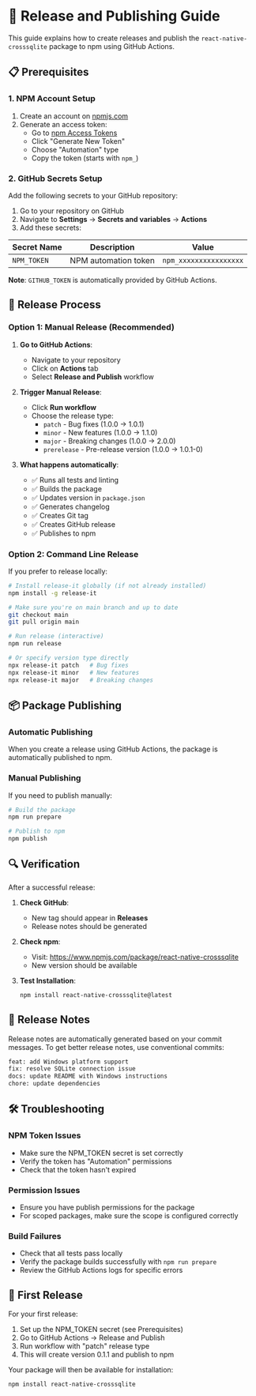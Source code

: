 # 🚀 Release and Publishing Guide

This guide explains how to create releases and publish the `react-native-crosssqlite` package to npm using GitHub Actions.

## 📋 Prerequisites

### 1. NPM Account Setup
1. Create an account on [npmjs.com](https://www.npmjs.com/)
2. Generate an access token:
   - Go to [npm Access Tokens](https://www.npmjs.com/settings/tokens)
   - Click "Generate New Token"
   - Choose "Automation" type
   - Copy the token (starts with `npm_`)

### 2. GitHub Secrets Setup
Add the following secrets to your GitHub repository:

1. Go to your repository on GitHub
2. Navigate to **Settings** → **Secrets and variables** → **Actions**
3. Add these secrets:

| Secret Name | Description | Value |
|-------------|-------------|-------|
| `NPM_TOKEN` | NPM automation token | `npm_xxxxxxxxxxxxxxxx` |

**Note**: `GITHUB_TOKEN` is automatically provided by GitHub Actions.

## 🎯 Release Process

### Option 1: Manual Release (Recommended)

1. **Go to GitHub Actions**:
   - Navigate to your repository
   - Click on **Actions** tab
   - Select **Release and Publish** workflow

2. **Trigger Manual Release**:
   - Click **Run workflow**
   - Choose the release type:
     - `patch` - Bug fixes (1.0.0 → 1.0.1)
     - `minor` - New features (1.0.0 → 1.1.0)
     - `major` - Breaking changes (1.0.0 → 2.0.0)
     - `prerelease` - Pre-release version (1.0.0 → 1.0.1-0)

3. **What happens automatically**:
   - ✅ Runs all tests and linting
   - ✅ Builds the package
   - ✅ Updates version in `package.json`
   - ✅ Generates changelog
   - ✅ Creates Git tag
   - ✅ Creates GitHub release
   - ✅ Publishes to npm

### Option 2: Command Line Release

If you prefer to release locally:

```bash
# Install release-it globally (if not already installed)
npm install -g release-it

# Make sure you're on main branch and up to date
git checkout main
git pull origin main

# Run release (interactive)
npm run release

# Or specify version type directly
npx release-it patch   # Bug fixes
npx release-it minor   # New features  
npx release-it major   # Breaking changes
```

## 📦 Package Publishing

### Automatic Publishing
When you create a release using GitHub Actions, the package is automatically published to npm.

### Manual Publishing
If you need to publish manually:

```bash
# Build the package
npm run prepare

# Publish to npm
npm publish
```

## 🔍 Verification

After a successful release:

1. **Check GitHub**:
   - New tag should appear in **Releases**
   - Release notes should be generated

2. **Check npm**:
   - Visit: https://www.npmjs.com/package/react-native-crosssqlite
   - New version should be available

3. **Test Installation**:
   ```bash
   npm install react-native-crosssqlite@latest
   ```

## 📝 Release Notes

Release notes are automatically generated based on your commit messages. To get better release notes, use conventional commits:

```bash
feat: add Windows platform support
fix: resolve SQLite connection issue
docs: update README with Windows instructions
chore: update dependencies
```

## 🛠️ Troubleshooting

### NPM Token Issues
- Make sure the NPM_TOKEN secret is set correctly
- Verify the token has "Automation" permissions
- Check that the token hasn't expired

### Permission Issues
- Ensure you have publish permissions for the package
- For scoped packages, make sure the scope is configured correctly

### Build Failures
- Check that all tests pass locally
- Verify the package builds successfully with `npm run prepare`
- Review the GitHub Actions logs for specific errors

## 🎉 First Release

For your first release:

1. Set up the NPM_TOKEN secret (see Prerequisites)
2. Go to GitHub Actions → Release and Publish
3. Run workflow with "patch" release type
4. This will create version 0.1.1 and publish to npm

Your package will then be available for installation:
```bash
npm install react-native-crosssqlite
```
